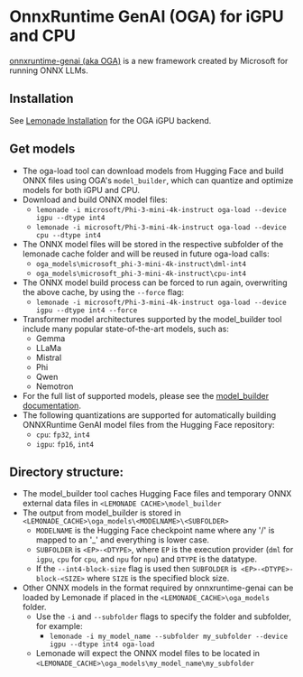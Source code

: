 # OnnxRuntime GenAI (OGA) for iGPU and CPU

[onnxruntime-genai (aka OGA)](https://github.com/microsoft/onnxruntime-genai/tree/main?tab=readme-ov-file) is a new framework created by Microsoft for running ONNX LLMs.

## Installation

See [Lemonade Installation](https://github.com/onnx/turnkeyml/blob/main/docs/lemonade/README.md#install) for the OGA iGPU backend.

## Get models

- The oga-load tool can download models from Hugging Face and build ONNX files using OGA's `model_builder`, which can quantize and optimize models for both iGPU and CPU.
- Download and build ONNX model files:
  - `lemonade -i microsoft/Phi-3-mini-4k-instruct oga-load --device igpu --dtype int4`
  - `lemonade -i microsoft/Phi-3-mini-4k-instruct oga-load --device cpu --dtype int4`
- The ONNX model files will be stored in the respective subfolder of the lemonade cache folder and will be reused in future oga-load calls:
  - `oga_models\microsoft_phi-3-mini-4k-instruct\dml-int4`
  - `oga_models\microsoft_phi-3-mini-4k-instruct\cpu-int4`
- The ONNX model build process can be forced to run again, overwriting the above cache, by using the `--force` flag:
  - `lemonade -i microsoft/Phi-3-mini-4k-instruct oga-load --device igpu --dtype int4 --force`
- Transformer model architectures supported by the model_builder tool include many popular state-of-the-art models, such as:
  - Gemma
  - LLaMa
  - Mistral
  - Phi
  - Qwen
  - Nemotron
- For the full list of supported models, please see the [model_builder documentation](https://github.com/microsoft/onnxruntime-genai/blob/main/src/python/py/models/README.md).
- The following quantizations are supported for automatically building ONNXRuntime GenAI model files from the Hugging Face repository:
  - `cpu`: `fp32`, `int4`
  - `igpu`: `fp16`, `int4`

## Directory structure:
- The model_builder tool caches Hugging Face files and temporary ONNX external data files in `<LEMONADE CACHE>\model_builder`
- The output from model_builder is stored in `<LEMONADE_CACHE>\oga_models\<MODELNAME>\<SUBFOLDER>`
  - `MODELNAME` is the Hugging Face checkpoint name where any '/' is mapped to an '_' and everything is lower case.
  - `SUBFOLDER` is `<EP>-<DTYPE>`, where `EP` is the execution provider (`dml` for `igpu`, `cpu` for `cpu`, and `npu` for `npu`) and `DTYPE` is the datatype.
  - If the `--int4-block-size` flag is used then `SUBFOLDER` is` <EP>-<DTYPE>-block-<SIZE>` where `SIZE` is the specified block size.
- Other ONNX models in the format required by onnxruntime-genai can be loaded by Lemonade if placed in the `<LEMONADE_CACHE>\oga_models` folder.
  - Use the `-i` and `--subfolder` flags to specify the folder and subfolder, for example:
    - `lemonade -i my_model_name --subfolder my_subfolder --device igpu --dtype int4 oga-load`
  - Lemonade will expect the ONNX model files to be located in `<LEMONADE_CACHE>\oga_models\my_model_name\my_subfolder`
